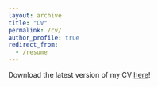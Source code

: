 ```yaml
---
layout: archive
title: "CV"
permalink: /cv/
author_profile: true
redirect_from:
  - /resume
---
```


Download the latest version of my CV [here](http://ffalzon.github.io/files/cv.pdf)!

